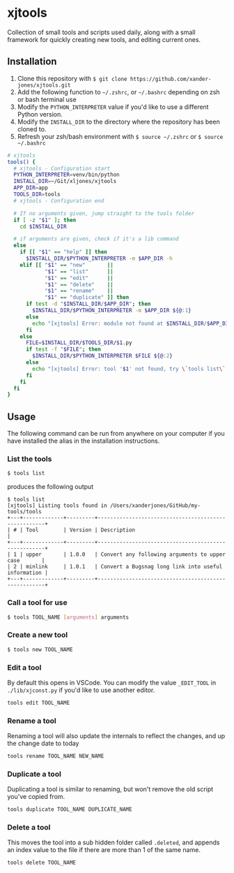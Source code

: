 # xjtools
Collection of small tools and scripts used daily, along with a small framework for quickly creating new tools, and editing current ones.

## Installation
1. Clone this repository with `$ git clone https://github.com/xander-jones/xjtools.git`
1. Add the following function to `~/.zshrc`, or `~/.bashrc` depending on zsh or bash terminal use
1. Modify the `PYTHON_INTERPRETER` value if you'd like to use a different Python version.
1. Modify the `INSTALL_DIR` to the directory where the repository has been cloned to.
1. Refresh your zsh/bash environment with `$ source ~/.zshrc` or `$ source ~/.bashrc`

```bash
# xjtools
tools() {
  # xjtools - Configuration start
  PYTHON_INTERPRETER=venv/bin/python
  INSTALL_DIR=~/Git/xljones/xjtools
  APP_DIR=app
  TOOLS_DIR=tools
  # xjtools - Configuration end

  # If no arguments given, jump straight to the tools folder
  if [ -z "$1" ]; then
    cd $INSTALL_DIR

  # if arguments are given, check if it's a lib command
  else
    if [[ "$1" == "help" ]] then
      $INSTALL_DIR/$PYTHON_INTERPRETER -m $APP_DIR -h
    elif [[ "$1" == "new"       ||
            "$1" == "list"      ||
            "$1" == "edit"      ||
            "$1" == "delete"    ||
            "$1" == "rename"    ||
            "$1" == "duplicate" ]] then
      if test -d "$INSTALL_DIR/$APP_DIR"; then
        $INSTALL_DIR/$PYTHON_INTERPRETER -m $APP_DIR ${@:1}
      else
        echo "[xjtools] Error: module not found at $INSTALL_DIR/$APP_DIR"
      fi
    else
      FILE=$INSTALL_DIR/$TOOLS_DIR/$1.py
      if test -f "$FILE"; then
        $INSTALL_DIR/$PYTHON_INTERPRETER $FILE ${@:2}
      else
        echo "[xjtools] Error: tool '$1' not found, try \`tools list\` to find the tool."
      fi
    fi
  fi
}

```

## Usage
The following command can be run from anywhere on your computer if you have installed the alias in the installation instructions.
### List the tools
```bash
$ tools list
```
produces the following output
```
$ tools list
[xjtools] Listing tools found in /Users/xanderjones/GitHub/my-tools/tools
+---+-------------+---------+-----------------------------------------------------+
| # | Tool        | Version | Description                                         |
+---+-------------+---------+-----------------------------------------------------+
| 1 | upper       | 1.0.0   | Convert any following arguments to upper case       |
| 2 | minlink     | 1.0.1   | Convert a Bugsnag long link into useful information |
+---+-------------+---------+-----------------------------------------------------+
```
### Call a tool for use
```bash
$ tools TOOL_NAME [arguments] arguments
```
### Create a new tool
```bash
$ tools new TOOL_NAME
```
### Edit a tool
By default this opens in VSCode. You can modify the value `_EDIT_TOOL` in `./lib/xjconst.py` if you'd like to use another editor.
```bash
tools edit TOOL_NAME
```
### Rename a tool
Renaming a tool will also update the internals to reflect the changes, and up the change date to today
```bash
tools rename TOOL_NAME NEW_NAME
```
### Duplicate a tool
Duplicating a tool is similar to renaming, but won't remove the old script you've copied from.
```bash
tools duplicate TOOL_NAME DUPLICATE_NAME
```
### Delete a tool
This moves the tool into a sub hidden folder called `.deleted`, and appends an index value to the file if there are more than 1 of the same name.
```bash
tools delete TOOL_NAME
```
